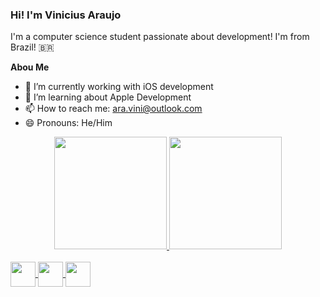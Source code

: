 ### Hi! I'm Vinicius Araujo

I'm a computer science student passionate about development! 
I'm from Brazil! 🇧🇷

**Abou Me**

- 💼 I’m currently working with iOS development
- 🌱 I’m learning about Apple Development
- 📫 How to reach me: ara.vini@outlook.com
- 😄 Pronouns: He/Him


<div align="center">
  <a href="https://github.com/Santana-Vinicius">
  <img height="180em" src="https://github-readme-stats.vercel.app/api?username=Santana-Vinicius&show_icons=true&theme=dark&include_all_commits=true&count_private=true"/>
    
  <img height="180em" src="https://github-readme-stats.vercel.app/api/top-langs/?username=Santana-Vinicius&layout=compact&langs_count=7&theme=dark" />
</div>
<div style="display: inline_block"><br>
  <img align="center" height="40" width="40" src="https://cdn.jsdelivr.net/gh/devicons/devicon/icons/swift/swift-original.svg" />
  <img align="center" height="40" width="40" src="https://cdn.jsdelivr.net/gh/devicons/devicon/icons/xcode/xcode-original.svg" />
  <img align="center" height="40" width="40" src="https://cdn.jsdelivr.net/gh/devicons/devicon/icons/java/java-plain.svg" />
</div>
  
  ##
